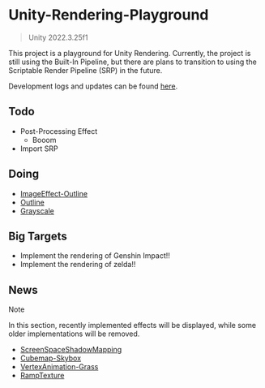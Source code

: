 # Unity-Rendering-Playground

> Unity 2022.3.25f1

This project is a playground for Unity Rendering. Currently, the project is still using the Built-In Pipeline, but there are plans to transition to using the Scriptable Render Pipeline (SRP) in the future.

Development logs and updates can be found [here](Docs/Log.md).

## Todo
- Post-Processing Effect
    - Booom
- Import SRP

## Doing
- [ImageEffect-Outline](Docs/ImageEffects/Outlines/ImageEffect-Outline.md)
- [Outline](Docs/Outlines/Outline.md)
- [Grayscale](Docs/Post-Processing-Effect/Grayscale.md)

## Big Targets
- Implement the rendering of Genshin Impact!!
- Implement the rendering of zelda!!

## News
> [!Note]
> 
> In this section, recently implemented effects will be displayed, while some older implementations will be removed.

- [ScreenSpaceShadowMapping](Docs/ScreenSpaceShadowMapping.md)
- [Cubemap-Skybox](Docs/Cubemap-Skybox.md)
- [VertexAnimation-Grass](Docs/VertexAnimation/Grass.md)
- [RampTexture](Docs/TexEffects/RampTexture.md)
